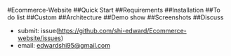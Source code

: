 
#Ecommerce-Website
##Quick Start
##Requirements
##Installation
##To do list
##Custom
##Architecture
##Demo show
##Screenshots
##Discuss
* submit: issue(https://github.com/shi-edward/Ecommerce-website/issues)
* email: edwardshi95@gmail.com
